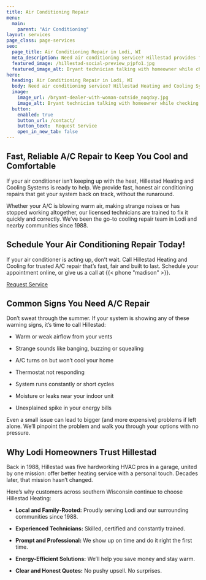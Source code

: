 ```yaml
---
title: Air Conditioning Repair
menu:
  main:
    parent: "Air Conditioning"
layout: services
page_class: page-services
seo:
  page_title: Air Conditioning Repair in Lodi, WI
  meta_description: Need air conditioning service? Hillestad provides fast, reliable A/C repairs and installations across south-central Wisconsin.
  featured_image: /hillestad-social-preview_pjpfo1.jpg
  featured_image_alt: Bryant technician talking with homeowner while checking air filter and furnace
hero: 
  heading: Air Conditioning Repair in Lodi, WI
  body: Need air conditioning service? Hillestad Heating and Cooling Systems provides fast, reliable A/C repairs and installations across south-central Wisconsin.
  image: 
    image_url: /bryant-dealer-with-woman-outside_noqdxy.jpg
    image_alt: Bryant technician talking with homeowner while checking air filter and furnace
  button:
    enabled: true
    button_url: /contact/ 
    button_text:  Request Service
    open_in_new_tab: false
---
```


## Fast, Reliable A/C Repair to Keep You Cool and Comfortable

If your air conditioner isn’t keeping up with the heat, Hillestad Heating and Cooling Systems is ready to help. We provide fast, honest air conditioning repairs that get your system back on track, without the runaround.

Whether your A/C is blowing warm air, making strange noises or has stopped working altogether, our licensed technicians are trained to fix it quickly and correctly. We’ve been the go-to cooling repair team in Lodi and nearby communities since 1988.

<div class="breakout bg-black flow">
  <h2 class="no-margin">Schedule Your Air Conditioning Repair Today!</h2>
  <p class="site-cta__middle">If your air conditioner is acting up, don’t wait. Call Hillestad Heating and Cooling for trusted A/C repair that’s fast, fair and built to last. Schedule your appointment online, or give us a call at {{< phone "madison" >}}.</p>
  <a class="btn btn--primary" href="/contact/">Request Service</a>
</div>

## Common Signs You Need A/C Repair

Don’t sweat through the summer. If your system is showing any of these warning signs, it’s time to call Hillestad:

*	Warm or weak airflow from your vents

*	Strange sounds like banging, buzzing or squealing

*	A/C turns on but won’t cool your home

*	Thermostat not responding

*	System runs constantly or short cycles

*	Moisture or leaks near your indoor unit

*	Unexplained spike in your energy bills

Even a small issue can lead to bigger (and more expensive) problems if left alone. We’ll pinpoint the problem and walk you through your options with no pressure.

## Why Lodi Homeowners Trust Hillestad

Back in 1988, Hillestad was five hardworking HVAC pros in a garage, united by one mission: offer better heating service with a personal touch. Decades later, that mission hasn’t changed.

Here’s why customers across southern Wisconsin continue to choose Hillestad Heating:

*	**Local and Family-Rooted:** Proudly serving Lodi and our surrounding communities since 1988.

*	**Experienced Technicians:** Skilled, certified and constantly trained.

*	**Prompt and Professional:** We show up on time and do it right the first time.

*	**Energy-Efficient Solutions:** We’ll help you save money and stay warm.

*	**Clear and Honest Quotes:** No pushy upsell. No surprises.